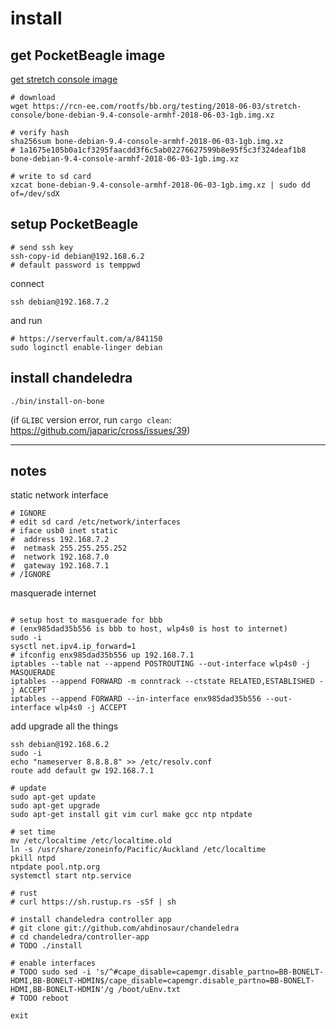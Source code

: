 # install

## get PocketBeagle image

[get stretch console image](https://elinux.org/Beagleboard:BeagleBoneBlack_Debian#Stretch_Snapshot_console)

```shell
# download
wget https://rcn-ee.com/rootfs/bb.org/testing/2018-06-03/stretch-console/bone-debian-9.4-console-armhf-2018-06-03-1gb.img.xz

# verify hash
sha256sum bone-debian-9.4-console-armhf-2018-06-03-1gb.img.xz
# 1a1675e105b0a1cf3295faacdd3f6c5ab02276627599b8e95f5c3f324deaf1b8  bone-debian-9.4-console-armhf-2018-06-03-1gb.img.xz

# write to sd card
xzcat bone-debian-9.4-console-armhf-2018-06-03-1gb.img.xz | sudo dd of=/dev/sdX
```

## setup PocketBeagle

```shell
# send ssh key
ssh-copy-id debian@192.168.6.2
# default password is temppwd
```

connect

```shell
ssh debian@192.168.7.2
```

and run

```shell
# https://serverfault.com/a/841150
sudo loginctl enable-linger debian
```

## install chandeledra

```shell
./bin/install-on-bone
```

(if `GLIBC` version error, run `cargo clean`: https://github.com/japaric/cross/issues/39)

---

## notes

static network interface

```
# IGNORE
# edit sd card /etc/network/interfaces
# iface usb0 inet static
#  address 192.168.7.2
#  netmask 255.255.255.252
#  network 192.168.7.0
#  gateway 192.168.7.1
# /IGNORE

```

masquerade internet

```

# setup host to masquerade for bbb
# (enx985dad35b556 is bbb to host, wlp4s0 is host to internet)
sudo -i
sysctl net.ipv4.ip_forward=1
# ifconfig enx985dad35b556 up 192.168.7.1
iptables --table nat --append POSTROUTING --out-interface wlp4s0 -j MASQUERADE
iptables --append FORWARD -m conntrack --ctstate RELATED,ESTABLISHED -j ACCEPT
iptables --append FORWARD --in-interface enx985dad35b556 --out-interface wlp4s0 -j ACCEPT
```

add upgrade all the things

```
ssh debian@192.168.6.2
sudo -i
echo "nameserver 8.8.8.8" >> /etc/resolv.conf
route add default gw 192.168.7.1

# update
sudo apt-get update
sudo apt-get upgrade
sudo apt-get install git vim curl make gcc ntp ntpdate

# set time
mv /etc/localtime /etc/localtime.old
ln -s /usr/share/zoneinfo/Pacific/Auckland /etc/localtime
pkill ntpd
ntpdate pool.ntp.org
systemctl start ntp.service

# rust
# curl https://sh.rustup.rs -sSf | sh

# install chandeledra controller app
# git clone git://github.com/ahdinosaur/chandeledra
# cd chandeledra/controller-app
# TODO ./install

# enable interfaces
# TODO sudo sed -i 's/^#cape_disable=capemgr.disable_partno=BB-BONELT-HDMI,BB-BONELT-HDMIN$/cape_disable=capemgr.disable_partno=BB-BONELT-HDMI,BB-BONELT-HDMIN'/g /boot/uEnv.txt
# TODO reboot

exit
```
